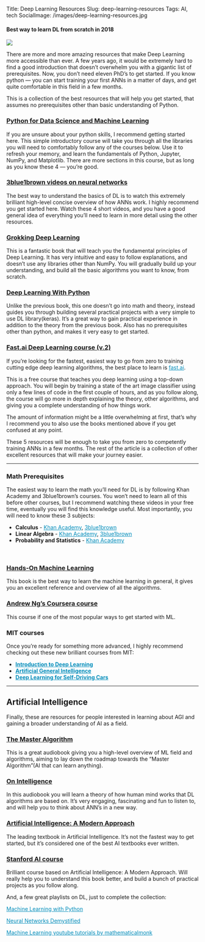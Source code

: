 Title: Deep Learning Resources
Slug: deep-learning-resources
Tags: AI, tech
SocialImage: /images/deep-learning-resources.jpg

<style>
h3 a {
text-decoration: underline;
}
p a, ul a {
color: #008cba;
}
</style>

#### Best way to learn DL from scratch in 2018

![](/images/deep-learning-resources.jpg)

There are more and more amazing resources that make Deep Learning more
accessible than ever. A few years ago, it would be extremely hard to find a good
introduction that doesn’t overwhelm you with a gigantic list of prerequisites.
Now, you don’t need eleven PhD’s to get started. If you know python — you can
start training your first ANNs in a matter of days, and get quite comfortable in
this field in a few months.

This is a collection of the best resources that will help you get started, that
assumes no prerequisites other than basic understanding of Python.

### [Python for Data Science and Machine Learning](https://www.udemy.com/python-for-data-science-and-machine-learning-bootcamp)

If you are unsure about your python skills, I recommend getting started here.
This simple introductory course will take you through all the libraries you will
need to comfortably follow any of the courses below. Use it to refresh your
memory, and learn the fundamentals of Python, Jupyter, NumPy, and Matplotlib.
There are more sections in this course, but as long as you know these 4 — you’re
good.

### [3blue1brown videos on neural networks](https://www.youtube.com/playlist?list=PLZHQObOWTQDNU6R1_67000Dx_ZCJB-3pi)

The best way to understand the basics of DL is to watch this extremely brilliant
high-level concise overview of how ANNs work. I highly recommend you get started
here. Watch these 4 short videos, and you have a good general idea of everything
you’ll need to learn in more detail using the other resources.

### [Grokking Deep Learning](https://www.manning.com/books/grokking-deep-learning)

This is a fantastic book that will teach you the fundamental principles of Deep
Learning. It has very intuitive and easy to follow explanations, and doesn’t use
any libraries other than NumPy. You will gradually build up your understanding,
and build all the basic algorithms you want to know, from scratch.

### [Deep Learning With Python](https://machinelearningmastery.com/deep-learning-with-python/)

Unlike the previous book, this one doesn’t go into math and theory, instead
guides you through building several practical projects with a very simple to use
DL library(keras). It’s a great way to gain practical experience in addition to
the theory from the previous book. Also has no prerequisites other than python,
and makes it very easy to get started.

### [Fast.ai Deep Learning course (v.2)](http://course.fast.ai/)

If you’re looking for the fastest, easiest way to go from zero to training
cutting edge deep learning algorithms, the best place to learn is
[fast.ai](http://course.fast.ai/).

This is a free course that teaches you deep learning using a top-down approach.
You will begin by training a state of the art image classifier using only a few
lines of code in the first couple of hours, and as you follow along, the course
will go more in depth explaining the theory, other algorithms, and giving you a
complete understanding of how things work.

The amount of information might be a little overwhelming at first, that’s why I
recommend you to also use the books mentioned above if you get confused at any
point.

These 5 resources will be enough to take you from zero to competently training
ANNs in a few months. The rest of the article is a collection of other excellent
resources that will make your journey easier.

---- 

### Math Prerequisites

The easiest way to learn the math you’ll need for DL is by following Khan
Academy and 3blue1brown’s courses. You won’t need to learn all of this before
other courses, but I recommend watching these videos in your free time,
eventually you will find this knowledge useful. Most importantly, you will need
to know these 3 subjects:

* **Calculus**  - [Khan Academy](https://www.khanacademy.org/math/calculus-home), [3blue1brown](https://www.youtube.com/playlist?list=PLZHQObOWTQDMsr9K-rj53DwVRMYO3t5Yr)
* **Linear Algebra** - [Khan Academy](https://www.khanacademy.org/math/linear-algebra), [3blue1brown](https://www.youtube.com/playlist?list=PLZHQObOWTQDPD3MizzM2xVFitgF8hE_ab)
* **Probability and Statistics** - [Khan Academy](https://www.khanacademy.org/math/statistics-probability)

<br/>

### [Hands-On Machine Learning](http://shop.oreilly.com/product/0636920052289.do)

This book is the best way to learn the machine learning in general, it gives you
an excellent reference and overview of all the algorithms.

### [Andrew Ng’s Coursera course](https://www.coursera.org/learn/machine-learning)

This course if one of the most popular ways to get started with ML.

### MIT courses

Once you’re ready for something more advanced, I highly recommend checking out
these new brilliant courses from MIT:

- **[Introduction to Deep Learning](http://introtodeeplearning.com/)**
- **[Artificial General Intelligence](https://agi.mit.edu/)**
- **[Deep Learning for Self-Driving Cars](https://selfdrivingcars.mit.edu/)**

*****

## Artificial Intelligence

Finally, these are resources for people interested in learning about AGI and
gaining a broader understanding of AI as a field.

### [The Master Algorithm](https://www.audible.com/pd/Science-Technology/The-Master-Algorithm-Audiobook/B014X1DS8W)

This is a great audiobook giving you a high-level overview of ML field and
algorithms, aiming to lay down the roadmap towards the “Master Algorithm”(AI
that can learn anything).

### [On Intelligence](https://www.audible.com/pd/Science-Technology/On-Intelligence-Audiobook/B002V8LKTE)

In this audiobook you will learn a theory of how human mind works that DL
algorithms are based on. It’s very engaging, fascinating and fun to listen to,
and will help you to think about ANN’s in a new way.

### [Artificial Intelligence: A Modern Approach](https://www.amazon.com/Artificial-Intelligence-Modern-Approach-3rd/dp/0136042597)

The leading textbook in Artificial Intelligence. It’s not the fastest way to get
started, but it’s considered one of the best AI textbooks ever written.

### [Stanford AI course](https://www.youtube.com/playlist?list=PLIeooNSdhQE5kRrB71yu5yP9BRCJCSbMt)

Brilliant course based on Artificial Intelligence: A Modern Approach. Will
really help you to understand this book better, and build a bunch of practical
projects as you follow along.

And, a few great playlists on DL, just to complete the collection:

[Machine Learning with
Python](https://www.youtube.com/playlist?list=PLQVvvaa0QuDfKTOs3Keq_kaG2P55YRn5v)

[Neural Networks
Demystified](https://www.youtube.com/playlist?list=PLiaHhY2iBX9hdHaRr6b7XevZtgZRa1PoU)

[Machine Learning youtube tutorials by
](http://www.youtube.com/playlist?list=PLD0F06AA0D2E8FFBA)[mathematicalmonk](https://www.youtube.com/channel/UCcAtD_VYwcYwVbTdvArsm7w)



